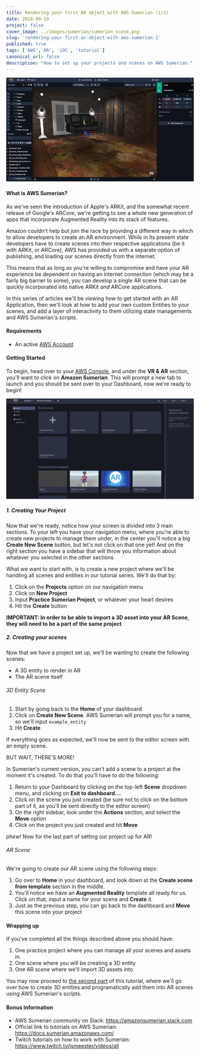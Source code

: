 ```yaml
---
title: Rendering your first AR object with AWS Sumerian (1/2)
date: 2018-09-19
project: false
cover_image: ../images/sumerian/sumerian_scene.png
slug: 'rendering-your-first-ar-object-with-aws-sumerian-1'
published: true
tags: ['AWS','AR', 'iOS', 'tutorial']
canonical_url: false
description: "How to set up your projects and scenes on AWS Sumerian."
---
```


![](../images/sumerian/sumerian_scene.png)

#### What is AWS Sumerian?
As we've seen the introduction of Apple's ARKit, and the somewhat recent release of Google's ARCore, we're getting to see a whole new generation of apps that incorporate Augmented Reality into its stack of features.

Amazon couldn't help but join the race by providing a different way in which to allow developers to create an AR environment. While in its present state developers have to create scenes into their respective applications (be it with ARKit, or ARCore), AWS has provided us with a separate option of publishing, and loading our scenes directly from the internet.

This means that as long as you're willing to compromise and have your AR experience be dependent on having an internet connection (which may be a fairly big barrier to some), you can develop a single AR scene that can be quickly incorporated into native ARKit _and_ ARCore applications.

In this series of articles we'll be viewing how to get started with an AR Application, then we'll look at how to add your own custom Entities to your scenes, and add a layer of interactivity to them utilizing state managements and AWS Sumerian's scripts.

#### Requirements
* An active [AWS Account](https://aws.amazon.com/)

#### Getting Started
To begin, head over to your [AWS Console](https://console.aws.amazon.com/console/home), and under the **VR & AR** section, you'll want to click on **Amazon Sumerian**. This will prompt a new tab to launch and you should be sent over to your Dashboard, now we're ready to begin!

![](../images/sumerian/sumerian_home.png)

##### 1. Creating Your Project
Now that we're ready, notice how your screen is divided into 3 main sections. To your left you have your navigation menu, where you're able to create new projects to manage them under, in the center you'll notice a big **Create New Scene** button, but let's not click on that one yet! And on the right section you have a sidebar that will throw you information about whatever you selected in the other sections

What we want to start with, is to create a new project where we'll be handling all scenes and entities in our tutorial series. We'll do that by:
1. Click on the **Projects** option on our navigation menu
2. Click on **New Project**
3. Input **Practice Sumerian Project**, or whatever your heart desires
4. Hit the **Create** button

**IMPORTANT: In order to be able to import a 3D asset into your AR Scene, they will need to be a part of the same project**

##### 2. Creating your scenes
Now that we have a project set up, we'll be wanting to create the following scenes:
* A 3D entity to render in AR
* The AR scene itself

###### 3D Entity Scene
1. Start by going back to the **Home** of your dashboard
2. Click on **Create New Scene**. AWS Sumerian will prompt you for a name, so we'll input `example_entity`
3. Hit **Create**

If everything goes as expected, we'll now be sent to the editor screen with an empty scene.

BUT WAIT, THERE'S MORE! 
  
In Sumerian's current version, you can't add a scene to a project at the moment it's created. To do that you'll have to do the following: 
1. Return to your Dashboard by clicking on the top-left **Scene** dropdown menu, and clicking on **Exit to dashboard...**.
2. Click on the scene you just created (be sure not to click on the bottom part of it, as you'll be sent directly to the editor screen)
3. On the right sidebar, look under the **Actions** section, and select the **Move** option
4. Click on the project you just created and hit **Move**

_phew!_ 
Now for the last part of setting our project up for AR!
  
###### AR Scene
We're going to create our AR scene using the following steps:
1. Go over to **Home** in your dashboard, and look down at the **Create scene from template** section in the middle. 
2. You'll notice we have an **Augmented Reality** template all ready for us. Click on that, input a name for your scene and **Create** it.
3. Just as the previous step, you can go back to the dashboard and **Move** this scene into your project

#### Wrapping up
If you've completed all the things described above you should have:
1. One practice project where you can manage all your scenes and assets in.
2. One scene where you will be creating a 3D entity
3. One AR scene where we'll import 3D assets into

You may now proceed to [the second part](https://dev.to/wandererstudio/rendering-your-first-ar-object-with-aws-sumerian-22-1jn0) of this tutorial, where we'll go over how to create 3D entities and programatically add them into AR scenes using AWS Sumerian's scripts.


#### Bonus information
* AWS Sumerian community on Slack: https://amazonsumerian.slack.com
* Official link to tutorials on AWS Sumerian: https://docs.sumerian.amazonaws.com/
* Twitch tutorials on how to work with Sumerian: https://www.twitch.tv/jsmeester/videos/all